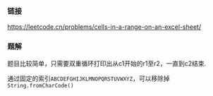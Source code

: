 ### 链接
https://leetcode.cn/problems/cells-in-a-range-on-an-excel-sheet/

### 题解
题目比较简单，只需要双重循环打印出从c1开始的r1至r2，一直到c2结束.

通过固定的索引`ABCDEFGHIJKLMNOPQRSTUVWXYZ`，可以移除掉`String.fromCharCode()`
